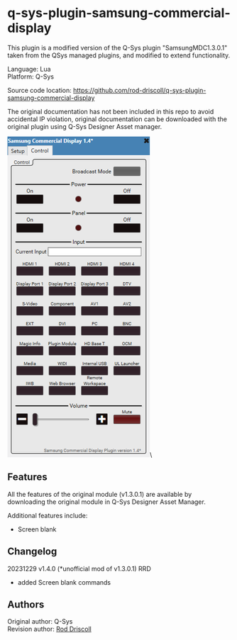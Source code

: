 
# q-sys-plugin-samsung-commercial-display

This plugin is a modified version of the Q-Sys plugin "SamsungMDC1.3.0.1" taken from the QSys managed plugins, and modified to extend functionality.

Language: Lua\
Platform: Q-Sys

Source code location: <https://github.com/rod-driscoll/q-sys-plugin-samsung-commercial-display>

The original documentation has not been included in this repo to avoid accidental IP violation, original documentation can be downloaded with the original plugin using Q-Sys Designer Asset manager.

![Control tab](https://github.com/rod-driscoll/q-sys-plugin-samsung-commercial-display/blob/master/content/control.png)\

## Features

All the features of the original module (v1.3.0.1) are available by downloading the original module in Q-Sys Designer Asset Manager.

Additional features include:

* Screen blank

## Changelog

20231229 v1.4.0 (*unofficial mod of v1.3.0.1) RRD

* added Screen blank commands

## Authors

Original author: Q-Sys\
Revision author: [Rod Driscoll](rod@theavitgroup.com.au)
